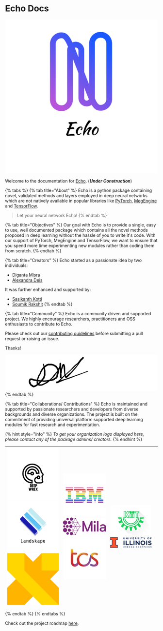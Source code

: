 # Echo Docs



![](https://github.com/digantamisra98/Echo/raw/master/Observations/logo_transparent.png)

Welcome to the documentation for [Echo](https://github.com/digantamisra98/Echo). \(_**Under Construction**_\)

{% tabs %}
{% tab title="About" %}
Echo is a python package containing novel, validated methods and layers employed in deep neural networks which are not natively available in popular libraries like [PyTorch](https://pytorch.org/), [MegEngine ](https://megengine.org.cn/)and [TensorFlow](https://www.tensorflow.org/).

> Let your neural network Echo!
{% endtab %}

{% tab title="Objectives" %}
Our goal with Echo is to provide a single, easy to use, well documented package which contains all the novel methods proposed in deep learning without the hassle of you to write it's code. With our support of PyTorch, MegEngine and TensorFlow, we want to ensure that you spend more time experimenting new modules rather than coding them from scratch. 
{% endtab %}

{% tab title="Creators" %}
Echo started as a passionate idea by two individuals:

* [Diganta Misra](https://digantamisra98.github.io/)
* [Alexandra Deis](https://lexie88rus.github.io/)

It was further enhanced and supported by:

* [Sasikanth Kotti](https://github.com/ksasi)
* [Soumik Rakshit](https://soumik12345.github.io/)
{% endtab %}

{% tab title="Community" %}
Echo is a community driven and supported project. We highly encourage researchers, practitioners and OSS enthusiasts to contribute to Echo. 

Please check out our [contributing guidelines](https://xa9ax.gitbook.io/echo/contributing-guidelines) before submitting a pull request or raising an issue.



Thanks!

![Diganta](.gitbook/assets/unnamed.png)
{% endtab %}

{% tab title="Collaborations/ Contributions" %}
Echo is maintained and supported by passionate researchers and developers from diverse backgrounds and diverse organizations. The project is built on the commitment of providing universal platform supported deep learning modules for fast research and experimentation.

{% hint style="info" %}
_To get your organization logo displayed here, please contact any of the package admins/ creators._
{% endhint %}

| ![](.gitbook/assets/cae4ec78339485.5ca24a46b9da6.png) ![](.gitbook/assets/55165839.png)![](.gitbook/assets/1200px-logo_of_x_-company-.svg.png) | ![](.gitbook/assets/c1f63ovveaapq-4.jpg)![](.gitbook/assets/mila-purple.png)![](.gitbook/assets/dplzk52v.jpg)  | ![](.gitbook/assets/kiit-university-logo-e1506355385141-1.jpg) ![](.gitbook/assets/wordmark.png)  |    |
| :---: | :---: | :---: | :---: |
{% endtab %}
{% endtabs %}

Check out the project roadmap [here](https://github.com/digantamisra98/Echo/projects).

